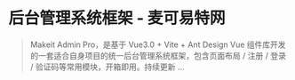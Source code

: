 # 后台管理系统框架 - 麦可易特网

> Makeit Admin Pro，是基于 Vue3.0 + Vite + Ant Design Vue 组件库开发的一套适合自身项目的统一后台管理系统框架，包含页面布局 / 注册 / 登录 / 验证码等常用模块，开箱即用。持续更新 ...